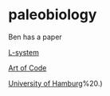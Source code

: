 # paleobiology
Ben has a paper

[L-system](https://en.wikipedia.org/wiki/L-system)

[Art of Code](https://natureofcode.com/fractals/)

[University of Hamburg](https://www1.biologie.uni-hamburg.de/b-online/e28_3/lsys.html#:~:text=L%2Dsystems%20are%20a%20mathematical,%3B%20Prusinkiewicz%20and%20Lindenmayer%201991)%20.)
